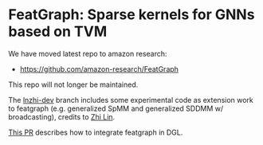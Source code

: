 FeatGraph: Sparse kernels for GNNs based on TVM
===============================================

We have moved latest repo to amazon research:
- https://github.com/amazon-research/FeatGraph

This repo will not longer be maintained.

The [lnzhi-dev](https://github.com/dglai/FeatGraph/tree/lnzhi-dev) branch includes some
experimental code as extension work to featgraph (e.g. generalized SpMM and generalized
SDDMM w/ broadcasting), credits to [Zhi Lin](https://github.com/kira-lin).

[This PR](https://github.com/dmlc/dgl/pull/2136) describes how to integrate featgraph
in DGL.

